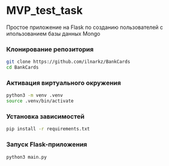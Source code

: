 # MVP_test_task

Простое приложение на Flask по созданию пользователей с ипользованием базы данных Mongo

### Клонирование репозитория

```bash
git clone https://github.com/ilnarkz/BankCards
cd BankCards
```

### Активация виртуального окружения

```bash
python3 -m venv .venv
source .venv/bin/activate
```

### Установка зависимостей

```bash
pip install -r requirements.txt
```

### Запуск Flask-приложения

```bash
python3 main.py
```
